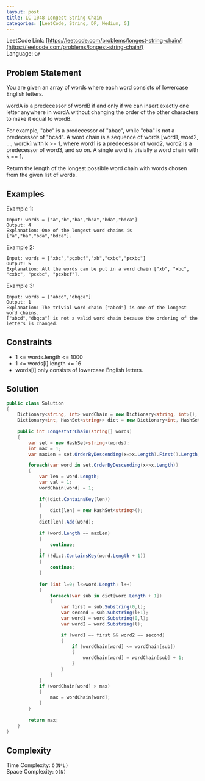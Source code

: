 ```yaml
---
layout: post
title: LC 1048 Longest String Chain
categories: [LeetCode, String, DP, Medium, G]
---
```


LeetCode Link: [https://leetcode.com/problems/longest-string-chain/](https://leetcode.com/problems/longest-string-chain/)  
Language: `C#`

## Problem Statement
You are given an array of words where each word consists of lowercase English letters.

wordA is a predecessor of wordB if and only if we can insert exactly one letter anywhere in wordA without changing the order of the other characters to make it equal to wordB.

For example, "abc" is a predecessor of "abac", while "cba" is not a predecessor of "bcad".
A word chain is a sequence of words [word1, word2, ..., wordk] with k >= 1, where word1 is a predecessor of word2, word2 is a predecessor of word3, and so on. A single word is trivially a word chain with k == 1.

Return the length of the longest possible word chain with words chosen from the given list of words.

## Examples

Example 1:

```
Input: words = ["a","b","ba","bca","bda","bdca"]
Output: 4
Explanation: One of the longest word chains is ["a","ba","bda","bdca"].
```

Example 2:

```
Input: words = ["xbc","pcxbcf","xb","cxbc","pcxbc"]
Output: 5
Explanation: All the words can be put in a word chain ["xb", "xbc", "cxbc", "pcxbc", "pcxbcf"].
```

Example 3:

```
Input: words = ["abcd","dbqca"]
Output: 1
Explanation: The trivial word chain ["abcd"] is one of the longest word chains.
["abcd","dbqca"] is not a valid word chain because the ordering of the letters is changed.
```

## Constraints  

* 1 <= words.length <= 1000
* 1 <= words[i].length <= 16
* words[i] only consists of lowercase English letters.

## Solution

``` csharp
public class Solution 
{
    Dictionary<string, int> wordChain = new Dictionary<string, int>();
    Dictionary<int, HashSet<string>> dict = new Dictionary<int, HashSet<string>>();
    
    public int LongestStrChain(string[] words) 
    {
        var set = new HashSet<string>(words);        
        int max = 1;
        var maxLen = set.OrderByDescending(x=>x.Length).First().Length;

        foreach(var word in set.OrderByDescending(x=>x.Length))
        {        
            var len = word.Length;
            var val = 1;
            wordChain[word] = 1;
            
            if(!dict.ContainsKey(len))
            {
                dict[len] = new HashSet<string>();
            }
            dict[len].Add(word);
            
            if (word.Length == maxLen)
            {
                continue;
            }            
            if (!dict.ContainsKey(word.Length + 1))
            {
                continue;
            }
            
            for (int l=0; l<=word.Length; l++)
            {
                foreach(var sub in dict[word.Length + 1])
                {
                    var first = sub.Substring(0,l);                    
                    var second = sub.Substring(l+1);                    
                    var word1 = word.Substring(0,l);
                    var word2 = word.Substring(l);

                    if (word1 == first && word2 == second)
                    {
                        if (wordChain[word] <= wordChain[sub])
                        {
                            wordChain[word] = wordChain[sub] + 1;
                        }
                    }
                }
            }
            if (wordChain[word] > max)
            {
                max = wordChain[word];
            }
        }
        
        return max;                
    }    
}
```

## Complexity

Time Complexity: `O(N*L)`  
Space Complexity: `O(N)`  
